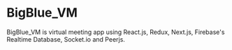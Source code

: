 # BigBlue_VM
BigBlue_VM is virtual meeting app using React.js, Redux, Next.js, Firebase's Realtime Database, Socket.io and Peerjs.
